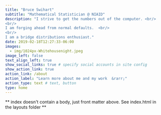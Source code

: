 ```yaml
---
title: "Bruce Swihart"
subtitle: "Mathematical Statistician @ NIAID"
description: "I strive to get the numbers out of the computer. <br/>
<br/>
I am forging ahead from normal defaults.  <br/>
<br/>
I am a bridge distributions enthusiast."
date: 2019-02-18T12:27:33-06:00
images:
  - img/1024px-Whitehousenight.jpeg
image_left: false
text_align_left: true
show_social_links: true # specify social accounts in site config
show_action_link: true
action_link: /about
action_label: "Learn more about me and my work  &rarr;"
action_type: text # text, button
type: home
---
```


** index doesn't contain a body, just front matter above.
See index.html in the layouts folder **
